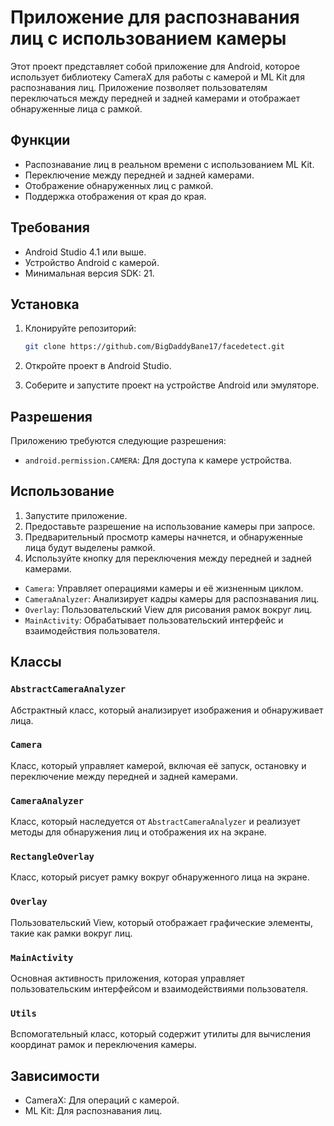 # Приложение для распознавания лиц с использованием камеры

Этот проект представляет собой приложение для Android, которое использует библиотеку CameraX для работы с камерой и ML Kit для распознавания лиц. Приложение позволяет пользователям переключаться между передней и задней камерами и отображает обнаруженные лица с рамкой.

## Функции

- Распознавание лиц в реальном времени с использованием ML Kit.
- Переключение между передней и задней камерами.
- Отображение обнаруженных лиц с рамкой.
- Поддержка отображения от края до края.

## Требования

- Android Studio 4.1 или выше.
- Устройство Android с камерой.
- Минимальная версия SDK: 21.

## Установка

1. Клонируйте репозиторий:

    ```sh
    git clone https://github.com/BigDaddyBane17/facedetect.git
    ```
2. Откройте проект в Android Studio.

3. Соберите и запустите проект на устройстве Android или эмуляторе.

## Разрешения

Приложению требуются следующие разрешения:

- `android.permission.CAMERA`: Для доступа к камере устройства.

## Использование

1. Запустите приложение.
2. Предоставьте разрешение на использование камеры при запросе.
3. Предварительный просмотр камеры начнется, и обнаруженные лица будут выделены рамкой.
4. Используйте кнопку для переключения между передней и задней камерами.


- `Camera`: Управляет операциями камеры и её жизненным циклом.
- `CameraAnalyzer`: Анализирует кадры камеры для распознавания лиц.
- `Overlay`: Пользовательский View для рисования рамок вокруг лиц.
- `MainActivity`: Обрабатывает пользовательский интерфейс и взаимодействия пользователя.

## Классы

### `AbstractCameraAnalyzer`

Абстрактный класс, который анализирует изображения и обнаруживает лица.

### `Camera`

Класс, который управляет камерой, включая её запуск, остановку и переключение между передней и задней камерами.

### `CameraAnalyzer`

Класс, который наследуется от `AbstractCameraAnalyzer` и реализует методы для обнаружения лиц и отображения их на экране.

### `RectangleOverlay`

Класс, который рисует рамку вокруг обнаруженного лица на экране.

### `Overlay`

Пользовательский View, который отображает графические элементы, такие как рамки вокруг лиц.

### `MainActivity`

Основная активность приложения, которая управляет пользовательским интерфейсом и взаимодействиями пользователя.

### `Utils`

Вспомогательный класс, который содержит утилиты для вычисления координат рамок и переключения камеры.

## Зависимости

- CameraX: Для операций с камерой.
- ML Kit: Для распознавания лиц.






